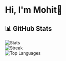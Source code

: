 <!-- Profile Banner -->
# Hi, I'm Mohit👋

## 📊 GitHub Stats  

![Stats](https://github-readme-stats.vercel.app/api?username=notsomohit7&theme=tokyonight&show_icons=true&count_private=true)  
![Streak](https://github-readme-streak-stats.herokuapp.com/?user=notsomohit7&theme=tokyonight)  
![Top Languages](https://github-readme-stats.vercel.app/api/top-langs/?username=notsomohit7&theme=tokyonight&layout=compact)  
